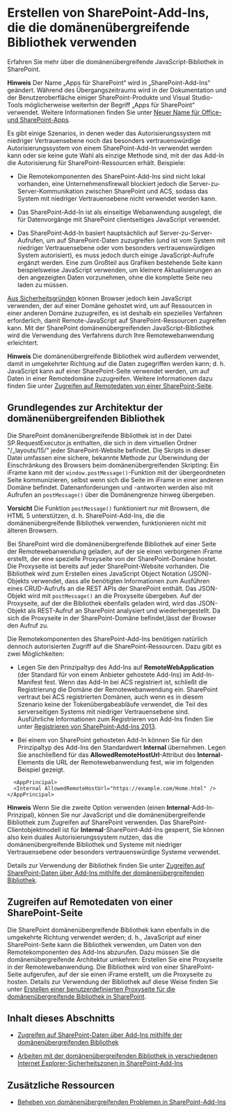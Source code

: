 # <a name="creating-sharepoint-add-ins-that-use-the-cross-domain-library"></a>Erstellen von SharePoint-Add-Ins, die die domänenübergreifende Bibliothek verwenden
Erfahren Sie mehr über die domänenübergreifende JavaScript-Bibliothek in SharePoint.
 

 **Hinweis** Der Name „Apps für SharePoint“ wird in „SharePoint-Add-Ins“ geändert. Während des Übergangszeitraums wird in der Dokumentation und der Benutzeroberfläche einiger SharePoint-Produkte und Visual Studio-Tools möglicherweise weiterhin der Begriff „Apps für SharePoint“ verwendet. Weitere Informationen finden Sie unter [Neuer Name für Office- und SharePoint-Apps](new-name-for-apps-for-sharepoint#bk_newname).
 

Es gibt einige Szenarios, in denen weder das Autorisierungssystem mit niedriger Vertrauensebene noch das besonders vertrauenswürdige Autorisierungssystem von einem SharePoint-Add-In verwendet werden kann oder sie keine gute Wahl als einzige Methode sind, mit der das Add-In die Autorisierung für SharePoint-Ressourcen erhält. Beispiele:
 

- Die Remotekomponenten des SharePoint-Add-Ins sind nicht lokal vorhanden, eine Unternehmensfirewall blockiert jedoch die Server-zu-Server-Kommunikation zwischen SharePoint und ACS, sodass das System mit niedriger Vertrauensebene nicht verwendet werden kann.
    
 
- Das SharePoint-Add-In ist als einseitige Webanwendung ausgelegt, die für Datenvorgänge mit SharePoint clientseitiges JavaScript verwendet.
    
 
- Das SharePoint-Add-In basiert hauptsächlich auf Server-zu-Server-Aufrufen, um auf SharePoint-Daten zuzugreifen (und ist vom System mit niedriger Vertrauensebene oder vom besonders vertrauenswürdigen System autorisiert), es muss jedoch durch einige JavaScript-Aufrufe ergänzt werden. Eine zum Großteil aus Grafiken bestehende Seite kann beispielsweise JavaScript verwenden, um kleinere Aktualisierungen an den angezeigten Daten vorzunehmen, ohne die komplette Seite neu laden zu müssen.
    
 
[Aus Sicherheitsgründen](http://msdn.microsoft.com/en-us/library%28d=robot%29/cc709423(d=robot,l=en-us,v=vs.85).aspx) können Browser jedoch kein JavaScript verwenden, der auf einer Domäne gehostet wird, um auf Ressourcen in einer anderen Domäne zuzugreifen, es ist deshalb ein spezielles Verfahren erforderlich, damit Remote-JavaScript auf SharePoint-Ressourcen zugreifen kann. Mit der SharePoint domänenübergreifenden JavaScript-Bibliothek wird die Verwendung des Verfahrens durch Ihre Remotewebanwendung erleichtert.
 

 **Hinweis** Die domänenübergreifende Bibliothek wird außerdem verwendet, damit in umgekehrter Richtung auf die Daten zugegriffen werden kann; d. h. JavaScript kann auf einer SharePoint-Seite verwendet werden, um auf Daten in einer Remotedomäne zuzugreifen. Weitere Informationen dazu finden Sie unter [Zugreifen auf Remotedaten von einer SharePoint-Seite](#ReverseDirection).
 


## <a name="understand-the-architecture-of-the-cross-domain-library"></a>Grundlegendes zur Architektur der domänenübergreifenden Bibliothek

Die SharePoint domänenübergreifende Bibliothek ist in der Datei SP.RequestExecutor.js enthalten, die sich in dem virtuellen Ordner "/_layouts/15/" jeder SharePoint-Website befindet. Die Skripts in dieser Datei umfassen eine sichere, bekannte Methode zur Überwindung der Einschränkung des Browsers beim domänenübergreifenden Skripting: Ein iFrame kann mit der  `window.postMessage()`-Funktion mit der übergeordneten Seite kommunizieren, selbst wenn sich die Seite im iFrame in einer anderen Domäne befindet. Datenanforderungen und -antworten werden also mit Aufrufen an  `postMessage()` über die Domänengrenze hinweg übergeben.
 

 

 **Vorsicht** Die Funktion `postMessage()` funktioniert nur mit Browsern, die HTML 5 unterstützen, d. h. SharePoint-Add-Ins, die die domänenübergreifende Bibliothek verwenden, funktionieren nicht mit älteren Browsern.
 

Bei SharePoint wird die domänenübergreifende Bibliothek auf einer Seite der Remotewebanwendung geladen, auf der sie einen verborgenen iFrame erstellt, der eine spezielle Proxyseite von der SharePoint-Domäne hostet. Die Proxyseite ist bereits auf jeder SharePoint-Website vorhanden. Die Bibliothek wird zum Erstellen eines JavaScript Object Notation (JSON)-Objekts verwendet, dass alle benötigten Informationen zum Ausführen eines CRUD-Aufrufs an die REST APIs der SharePoint enthält. Das JSON-Objekt wird mit  `postMessage()` an die Proxyseite übergeben. Auf der Proxyseite, auf der die Bibliothek ebenfalls geladen wird, wird das JSON-Objekt als REST-Aufruf an SharePoint analysiert und wiederhergestellt. Da sich die Proxyseite in der SharePoint-Domäne befindet,lässt der Browser den Aufruf zu.
 

 
Die Remotekomponenten des SharePoint-Add-Ins benötigen natürlich dennoch autorisierten Zugriff auf die SharePoint-Ressourcen. Dazu gibt es zwei Möglichkeiten:
 

 

- Legen Sie den Prinzipaltyp des Add-Ins auf **RemoteWebApplication** (der Standard für von einem Anbieter gehostete Add-Ins) im Add-In-Manifest fest. Wenn das Add-In bei ACS registriert ist, schließt die Registrierung die Domäne der Remotewebanwendung ein. SharePoint vertraut bei ACS registrierten Domänen, auch wenn es in diesem Szenario keine der Tokenübergabeabläufe verwendet, die Teil des serverseitigen Systems mit niedriger Vertrauensebene sind. Ausführliche Informationen zum Registrieren von Add-Ins finden Sie unter [Registrieren von SharePoint-Add-Ins 2013](register-sharepoint-add-ins-2013). 
    
 
- Bei einem von SharePoint gehosteten Add-In können Sie für den Prinzipaltyp des Add-Ins den Standardwert **Internal** übernehmen. Legen Sie anschließend für das **AllowedRemoteHostUrl**-Attribut des **Internal**-Elements die URL der Remotewebanwendung fest, wie im folgenden Beispiel gezeigt.
    
```
  <AppPrincipal>
  <Internal AllowedRemoteHostUrl="https://example.com/Home.html" />
</AppPrincipal>
```


 **Hinweis** Wenn Sie die zweite Option verwenden (einen **Internal**-Add-In-Prinzipal), können Sie nur JavaScript und die domänenübergreifende Bibliothek zum Zugreifen auf SharePoint verwenden. Das SharePoint-Clientobjektmodell ist für **Internal**-SharePoint-Add-Ins gesperrt, Sie können also kein duales Autorisierungssystem nutzen, das die domänenübergreifende Bibliothek und Systeme mit niedriger Vertrauensebene oder besonders vertrauenswürdige Systeme verwendet.
 

Details zur Verwendung der Bibliothek finden Sie unter [Zugreifen auf SharePoint-Daten über Add-Ins mithilfe der domänenübergreifenden Bibliothek](access-sharepoint-2013-data-from-add-ins-using-the-cross-domain-library).
 

 

## <a name="access-remote-data-from-a-sharepoint-page"></a>Zugreifen auf Remotedaten von einer SharePoint-Seite
<a name="ReverseDirection"> </a>

Die SharePoint domänenübergreifende Bibliothek kann ebenfalls in die umgekehrte Richtung verwendet werden; d. h., JavaScript auf einer SharePoint-Seite kann die Bibliothek verwenden, um Daten von den Remotekomponenten des Add-Ins abzurufen. Dazu müssen Sie die domänenübergreifende Architektur umkehren: Erstellen Sie eine Proxyseite in der Remotewebanwendung. Die Bibliothek wird von einer SharePoint-Seite aufgerufen, auf der sie einen iFrame erstellt, um die Proxyseite zu hosten. Details zur Verwendung der Bibliothek auf diese Weise finden Sie unter  [Erstellen einer benutzerdefinierten Proxyseite für die domänenübergreifende Bibliothek in SharePoint](create-a-custom-proxy-page-for-the-cross-domain-library-in-sharepoint-2013).
 

 

## <a name="in-this-section"></a>Inhalt dieses Abschnitts
<a name="ReverseDirection"> </a>


-  [Zugreifen auf SharePoint-Daten über Add-Ins mithilfe der domänenübergreifenden Bibliothek](access-sharepoint-2013-data-from-add-ins-using-the-cross-domain-library)
    
 
-  [Arbeiten mit der domänenübergreifenden Bibliothek in verschiedenen Internet Explorer-Sicherheitszonen in SharePoint-Add-Ins](work-with-the-cross-domain-library-across-different-internet-explorer-security-zones-in-sharepoint-add-ins)
    
 

## <a name="additional-resources"></a>Zusätzliche Ressourcen
<a name="ReverseDirection"> </a>


-  [Beheben von domänenübergreifenden Problemen in SharePoint-Add-Ins](http://blogs.msdn.com/b/officeapps/archive/2012/11/29/solving-cross-domain-problems-in-apps-for-sharepoint.aspx)
    
 

